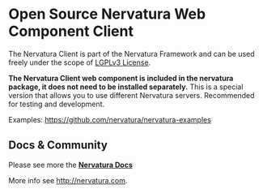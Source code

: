 Open Source Nervatura Web Component Client
=========================

The Nervatura Client is part of the Nervatura Framework and can be used freely under the scope of [LGPLv3 License](http://www.gnu.org/licenses/lgpl.html).

**The Nervatura Client web component is included in the nervatura package, it does not need to be installed separately.** This is a special version that allows you to use different Nervatura servers. Recommended for testing and development.

Examples: https://github.com/nervatura/nervatura-examples
## Docs & Community

Please see more the [**Nervatura Docs**](https://nervatura.github.io/nervatura/)

More info see http://nervatura.com.
